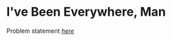 I've Been Everywhere, Man
=============
Problem statement
_[here](https://open.kattis.com/problems/everywhere)_